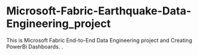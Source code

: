 # Microsoft-Fabric-Earthquake-Data-Engineering_project
This is Microsoft Fabric End-to-End Data Engineering project and Creating PowerBi Dashboards. .

